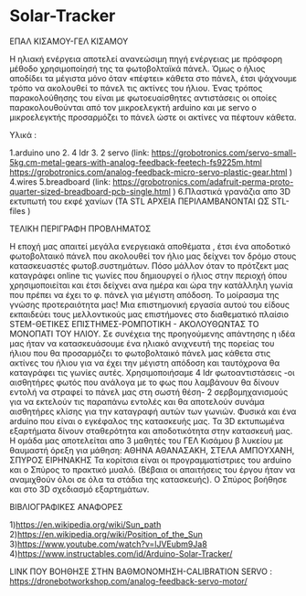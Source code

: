 # Solar-Tracker

ΕΠΑΛ ΚΙΣΑΜΟΥ-ΓΕΛ ΚΙΣΑΜΟΥ

Η ηλιακή ενέργεια αποτελεί ανανεώσιμη πηγή ενέργειας με πρόσφορη μέθοδο χρησιμοποίησή της τα φωτοβολταϊκά πάνελ. Όμως ο ήλιος αποδίδει τα μέγιστα μόνο όταν «πέφτει» κάθετα στο πάνελ, έτσι ψάχνουμε τρόπο να ακολουθεί το πάνελ τις ακτίνες του ήλιου. Ένας τρόπος παρακολούθησης του είναι με φωτοευαίσθητες αντιστάσεις οι οποίες παρακολουθούνται από τον μικροελεγκτή arduino και με servo ο μικροελεγκτής προσαρμόζει το πάνελ ώστε οι ακτίνες να πέφτουν κάθετα. 

Υλικά :

1.arduino uno 
2. 4 ldr 
3. 2 servo (link: https://grobotronics.com/servo-small-5kg.cm-metal-gears-with-analog-feedback-feetech-fs9225m.html                                       https://grobotronics.com/analog-feedback-micro-servo-plastic-gear.html ) 
4.wires 
5.breadboard (link: https://grobotronics.com/adafruit-perma-proto-quarter-sized-breadboard-pcb-single.html ) 
6.Πλαστικά γρανάζια απο 3D εκτυπωτή του εκφέ χανίων (ΤΑ STL ΑΡΧΕΙΑ ΠΕΡΙΛΑΜΒΑΝΟΝΤΑΙ ΩΣ STL-files )

ΤΕΛΙΚΗ ΠΕΡΙΓΡΑΦΗ ΠΡΟΒΛΗΜΑΤΟΣ

Η εποχή μας απαιτεί μεγάλα ενεργειακά αποθέματα , έτσι ένα αποδοτικό φωτοβολταικό πάνελ που ακολουθεί τον ήλιο μας δείχνει τον δρόμο στους κατασκευαστές φωτοβ.συστημάτων. Πόσο μάλλον όταν το πρότζεκτ μας καταγράφει online τις γωνίες που δημιουργεί ο ήλιος στην περιοχή όπου χρησιμοποιείται και έτσι δείχνει ανα ημέρα και ώρα την κατάλληλη γωνία που πρέπει να έχει το φ. πάνελ για μέγιστη απόδοση. 
Το μοίρασμα της γνώσης προτεραιότητα μας! Μια επιστημονική εργασία αυτού του είδους εκπαιδεύει τους μελλοντικούς μας επιστήμονες στο διαθεματικό πλαίσιο STEM-ΘΕΤΙΚΕΣ ΕΠΙΣΤΗΜΕΣ-ΡΟΜΠΟΤΙΚΗ - ΑΚΟΛΟΥΘΩΝΤΑΣ ΤΟ ΜΟΝΟΠΑΤΙ ΤΟΥ ΗΛΙΟΥ.
Σε συνέχεια της προηγούμενης απάντησης η ιδέα μας ήταν να κατασκευάσουμε ένα ηλιακό ανιχνευτή της πορείας του ήλιου που θα προσαρμόζει το φωτοβολταικό πάνελ μας κάθετα στις ακτίνες του ήλιου για να έχει την μέγιστη απόδοση και ταυτόχρονα θα καταγράφει τις γωνίες αυτές.
Χρησιμοποιήσαμε 4 ldr φωτοαντιστάσεις -οι αισθητήρες φωτός που ανάλογα με το φως που λαμβάνουν θα δίνουν εντολή να στραφεί το πάνελ μας στη σωστή θέση- 2 σερβομηχανισμούς για να εκτελούν τις παραπάνω εντολές και θα αποτελούν συνάμα αισθητήρες κλίσης για την καταγραφή αυτών των γωνιών. Φυσικά και ένα arduino που είναι ο εγκέφαλος της κατασκευής μας. Τα 3D εκτυπωμένα εξαρτήματα δίνουν σταθερότητα και αποδοτικότητα στην κατασκευή μας. 
Η ομάδα μας αποτελείται απο 3 μαθητές του ΓΕΛ Κισάμου β λυκείου με θαυμαστή όρεξη για μάθηση: 
ΑΘΗΝΑ ΑΘΑΝΑΣΑΚΗ, ΣΤΕΛΑ ΑΜΠΟΥΧΑΝΗ, ΣΠΥΡΟΣ ΕΙΡΗΝΑΚΗΣ 
Τα κορίτσια είναι οι προγραμματίστριες του arduino και ο Σπύρος το πρακτικό μυαλό. (Βέβαια οι απαιτήσεις του έργου ήταν να αναμιχθούν όλοι σε όλα τα στάδια της κατασκευής). Ο Σπύρος βοήθησε και στο 3D σχεδιασμό εξαρτημάτων. 

ΒΙΒΛΙΟΓΡΑΦΙΚΕΣ ΑΝΑΦΟΡΕΣ

1)https://en.wikipedia.org/wiki/Sun_path 
2)https://en.wikipedia.org/wiki/Position_of_the_Sun 
3)https://www.youtube.com/watch?v=lJVEubm9Ja8 
4)https://www.instructables.com/id/Arduino-Solar-Tracker/

LINK ΠΟΥ ΒΟΗΘΗΣΕ ΣΤΗΝ ΒΑΘΜΟΝΟΜΗΣΗ-CALIBRATION SERVO : https://dronebotworkshop.com/analog-feedback-servo-motor/

